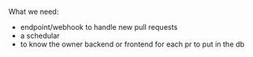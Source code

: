 What we need:
- endpoint/webhook to handle new pull requests
- a schedular
- to know the owner backend or frontend for each pr to put in the db
